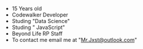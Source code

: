 - 15 Years old
- Codewalker Developer
- Studing "Data Science"
- Studing " JavaScript"
- Beyond Life RP Staff
- To contact me email me at "Mr.Jxst@outlook.com"

<!---
JxstSmoke/JxstSmoke is a ✨ special ✨ repository because its `README.md` (this file) appears on your GitHub profile.
You can click the Preview link to take a look at your changes.
--->

